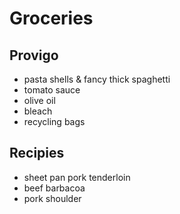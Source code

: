 # Groceries

## Provigo

- pasta shells & fancy thick spaghetti
- tomato sauce
- olive oil
- bleach
- recycling bags

## Recipies

- sheet pan pork tenderloin
- beef barbacoa
- pork shoulder
